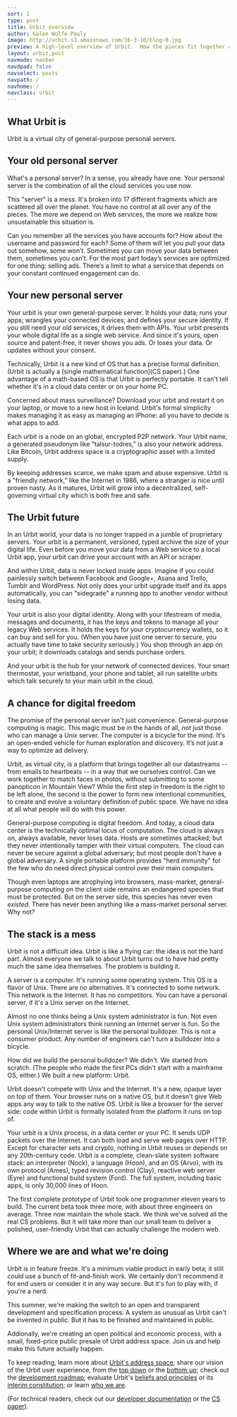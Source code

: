 ```yaml
---
sort: 1
type: post
title: Urbit overview
author: Galen Wolfe-Pauly
image: http://urbit.s3.amazonaws.com/16-3-10/blog-0.jpg
preview: A high-level overview of Urbit.  How the pieces fit together and what we think the future will look like as Urbit grows up.
layout: urbit,post
navmode: navbar
navdpad: false
navselect: posts
navpath: /
navhome: /
navclass: urbit
---
```


## What Urbit is

Urbit is a virtual city of general-purpose personal servers.

## Your old personal server

What's a personal server?  In a sense, you already have one.  Your
personal server is the combination of all the cloud services you use
now.  

This "server" is a mess.  It's broken into 17 different fragments
which are scattered all over the planet.  You have no control at all
over any of the pieces.  The more we depend on Web services, the more
we realize how unsustainable this situation is.

Can you remember all the services you have accounts for?  How about
the username and password for each?  Some of them will let you pull
your data out somehow, some won’t.  Sometimes you can move your data
between them, sometimes you can’t.  For the most part today’s services
are optimized for one thing: selling ads.  There’s a limit to what a
service that depends on your constant continued engagement can do.  

## Your new personal server

Your urbit is your own general-purpose server.  It holds your data;
runs your apps; wrangles your connected devices; and defines your
secure identity.  If you still need your old services, it drives them
with APIs.  Your urbit presents your whole digital life as a single
web service.  And since it's yours, open source and patent-free, it
never shows you ads.  Or loses your data.  Or updates without your
consent.

Technically, Urbit is a new kind of OS that has a precise formal
definition.  (Urbit is actually a [single mathematical function](CS
paper).)  One advantage of a math-based OS is that Urbit is perfectly
portable.  It can't tell whether it's in a cloud data center or on
your home PC.  

Concerned about mass surveillance?  Download your urbit and restart it
on your laptop, or move to a new host in Iceland.  Urbit's formal
simplicity makes managing it as easy as managing an iPhone: all you
have to decide is what apps to add.

Each urbit is a node on an global, encrypted P2P network.  Your Urbit
name, a generated pseudonym like "talsur-todres," is also your network
address.  Like Bitcoin, Urbit address space is a cryptographic asset
with a limited supply.  

By keeping addresses scarce, we make spam and abuse expensive.  Urbit
is a "friendly network," like the Internet in 1986, where a stranger
is nice until proven nasty.  As it matures, Urbit will grow into a
decentralized, self-governing virtual city which is both free and
safe.

## The Urbit future

In an Urbit world, your data is no longer trapped in a jumble of
proprietary servers.  Your urbit is a permanent, versioned, typed
archive the size of your digital life.  Even before you move your data
from a Web service to a local Urbit app, your urbit can drive your
account with an API or scraper.  

And within Urbit, data is never locked inside apps.  Imagine if you
could painlessly switch between Facebook and Google+, Asana and
Trello, Tumblr and WordPress.  Not only does your urbit upgrade itself
and its apps automatically, you can "sidegrade" a running app to
another vendor without losing data.

Your urbit is also your digital identity.  Along with your lifestream
of media, messages and documents, it has the keys and tokens to manage
all your legacy Web services.  It holds the keys for your
cryptocurrency wallets, so it can buy and sell for you.  (When you
have just one server to secure, you actually have time to take
security seriously.)  You shop through an app on your urbit; it
downloads catalogs and sends purchase orders.

And your urbit is the hub for your network of connected devices.  Your
smart thermostat, your wristband, your phone and tablet, all run
satellite urbits which talk securely to your main urbit in the cloud.

## A chance for digital freedom

The promise of the personal server isn't just convenience.
General-purpose computing is magic.  This magic must be in the hands
of all, not just those who can manage a Unix server.   The computer is
a bicycle for the mind.  It's an open-ended vehicle for human
exploration and discovery.  It’s not just a way to optimize ad
delivery.  

Urbit, as virtual city, is a platform that brings together all our
datastreams -- from emails to heartbeats -- in a way that we ourselves
control.  Can we work together to match faces in photos, without
submitting to some panopticon in Mountain View?  While the first step
in freedom is the right to be left alone, the second is the power to
form new intentional communities, to create and evolve a voluntary
definition of public space.  We have no idea at all what people will
do with this power.

General-purpose computing is digital freedom.  And today, a cloud data
center is the technically optimal locus of computation.  The cloud is
always on, always available, never loses data.  Hosts are sometimes
attacked; but they never intentionally tamper with their virtual
computers.  The cloud can never be secure against a global adversary;
but most people don't have a global adversary.  A single portable
platform provides "herd immunity" for the few who do need direct
physical control over their main computers.

Though even laptops are atrophying into browsers, mass-market,
general-purpose computing on the client side remains an endangered
species that must be protected.  But on the server side, this species
has never even *existed*.  There has never been anything like a
mass-market personal server.  Why not?

## The stack is a mess

Urbit is not a difficult idea.  Urbit is like a flying car: the idea
is not the hard part.  Almost everyone we talk to about Urbit turns
out to have had pretty much the same idea themselves.  The problem is
building it.

A server is a computer.  It's running some operating system.  This OS
is a flavor of Unix.  There are no alternatives.  It's connected to
some network.  This network is the Internet.  It has no competitors.
You can have a personal server, if it's a Unix server on the Internet.

Almost no one thinks being a Unix system administrator is fun.  Not
even Unix system administrators think running an Internet server is
fun.  So the personal Unix/Internet server is like the personal
bulldozer.  This is not a consumer product.  Any number of engineers
can't turn a bulldozer into a bicycle.

How did we build the personal bulldozer?  We didn't.  We started from
scratch.  (The people who made the first PCs didn't start with a
mainframe OS, either.)  We built a new platform: Urbit.  

Urbit doesn't compete with Unix and the Internet.  It's a new, opaque
layer on top of them.  Your browser runs on a native OS, but it
doesn't give Web apps any way to talk to the native OS.  Urbit is like
a browser for the server side: code within Urbit is formally isolated
from the platform it runs on top of.

Your urbit is a Unix process, in a data center or your PC.  It sends
UDP packets over the Internet.  It can both load and serve web pages
over HTTP.  Except for character sets and crypto, nothing in Urbit
reuses or depends on any 20th-century code.   Urbit is a complete,
clean-slate system software stack: an interpreter (Nock), a language
(Hoon), and an OS (Arvo), with its own protocol (Ames), typed revision
control (Clay), reactive web server (Eyre) and functional build system
(Ford).  The full system, including basic apps, is only 30,000 lines
of Hoon.  

The first complete prototype of Urbit took one programmer eleven years
to build.  The current beta took three more, with about three
engineers on average.  Three now maintain the whole stack.  We think
we've solved all the real CS problems.  But it will take more than our
small team to deliver a polished, user-friendly Urbit that can
actually challenge the modern web.

## Where we are and what we're doing

Urbit is in feature freeze.  It's a minimum viable product in early
beta; it still could use a bunch of fit-and-finish work.  We certainly
don't recommend it for end users or consider it in any way secure.
But it's fun to play with, if you're a nerd.

This summer, we're making the switch to an open and transparent
development and specification process.  A system as unusual as Urbit
can't be invented in public.  But it has to be finished and maintained
in public.  

Addionally, we're creating an open political and economic process,
with a small, fixed-price public presale of Urbit address space.  Join
us and help make this future actually happen.

To keep reading, learn more about [Urbit's address
space](../address-space); share our vision of the Urbit user
experience, from the [top down](../vision) or the [bottom
up](../magic); check out the [development roadmap](../roadmap);
evaluate Urbit's [beliefs and principles](../principles) or its
[interim constitution](../constitution); or learn [who we
are](../company).

(For technical readers, check out our [developer documentation](/docs) or
the [CS paper](#)).
